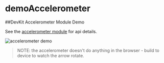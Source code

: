 demoAccelerometer
=================

##DevKit Accelerometer Module Demo

See the [accelerometer module](https://github.com/gameclosure/accelerometer) for api details.

![accelerometer
demo](http://storage.googleapis.com/devkit-modules/accelerometer/demoAccelerometer/demoAccelerometer_screenshot.png)


> NOTE: the accelerometer doesn't do anything in the browser - build to device
    to watch the arrow rotate.

